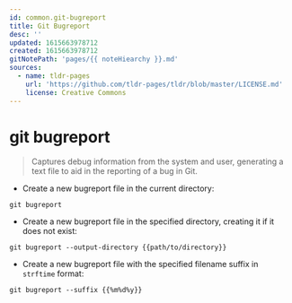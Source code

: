 ```yaml
---
id: common.git-bugreport
title: Git Bugreport
desc: ''
updated: 1615663978712
created: 1615663978712
gitNotePath: 'pages/{{ noteHiearchy }}.md'
sources:
  - name: tldr-pages
    url: 'https://github.com/tldr-pages/tldr/blob/master/LICENSE.md'
    license: Creative Commons
---
```

# git bugreport

> Captures debug information from the system and user, generating a text file to aid in the reporting of a bug in Git.

- Create a new bugreport file in the current directory:

`git bugreport`

- Create a new bugreport file in the specified directory, creating it if it does not exist:

`git bugreport --output-directory {{path/to/directory}}`

- Create a new bugreport file with the specified filename suffix in `strftime` format:

`git bugreport --suffix {{%m%d%y}}`

